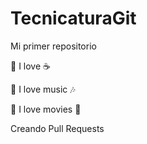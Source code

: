 # TecnicaturaGit

Mi primer repositorio

🌟 I love ☕

🌟 I love music :notes:

🌟 I love movies 🎥

Creando Pull Requests
